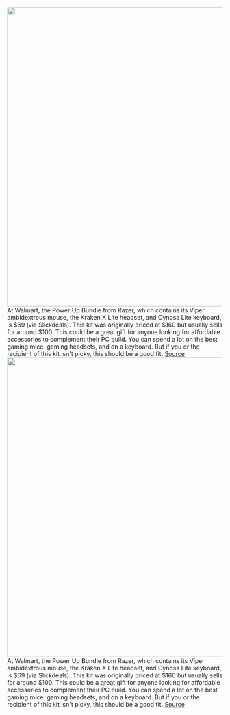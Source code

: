 <img src='https://cdn.vox-cdn.com/thumbor/kXKKCnlzzuzpW9jHd0XlDJyS220=/0x0:2040x1360/1200x800/filters:focal(1059x538:1385x864)/cdn.vox-cdn.com/uploads/chorus_image/image/69298341/akrales_190730_3573_0010.0.jpg' width='700px' /><br/>
At Walmart, the Power Up Bundle from Razer, which contains its Viper ambidextrous mouse, the Kraken X Lite headset, and Cynosa Lite keyboard, is $69 (via Slickdeals). This kit was originally priced at $160 but usually sells for around $100. This could be a great gift for anyone looking for affordable accessories to complement their PC build. You can spend a lot on the best gaming mice, gaming headsets, and on a keyboard. But if you or the recipient of this kit isn't picky, this should be a good fit.
<a href='https://www.theverge.com/good-deals/2021/5/17/22440000/razer-pc-gaming-bundle-lg-tv-eero-6-apple-airpods-deal-sale-amazon'> Source <a/><img src='https://cdn.vox-cdn.com/thumbor/kXKKCnlzzuzpW9jHd0XlDJyS220=/0x0:2040x1360/1200x800/filters:focal(1059x538:1385x864)/cdn.vox-cdn.com/uploads/chorus_image/image/69298341/akrales_190730_3573_0010.0.jpg' width='700px' /><br/>
At Walmart, the Power Up Bundle from Razer, which contains its Viper ambidextrous mouse, the Kraken X Lite headset, and Cynosa Lite keyboard, is $69 (via Slickdeals). This kit was originally priced at $160 but usually sells for around $100. This could be a great gift for anyone looking for affordable accessories to complement their PC build. You can spend a lot on the best gaming mice, gaming headsets, and on a keyboard. But if you or the recipient of this kit isn't picky, this should be a good fit.
<a href='https://www.theverge.com/good-deals/2021/5/17/22440000/razer-pc-gaming-bundle-lg-tv-eero-6-apple-airpods-deal-sale-amazon'> Source <a/>